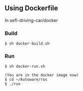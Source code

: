 ## Using Dockerfile

In sefl-driving-car/docker

### Build
```
$ sh docker-build.sh
```
### Run
```
$ sh docker-run.sh

(You are in the docker image now)
$ cd ~/Autoware/ros
$ ./run

```
